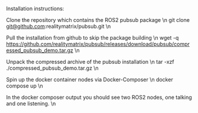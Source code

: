 Installation instructions:

Clone the repository which contains the ROS2 pubsub package \n
git clone git@github.com:realitymatrix/pubsub.git \n

Pull the installation from github to skip the package building \n
wget -q https://github.com/realitymatrix/pubsub/releases/download/pubsub/compressed_pubsub_demo.tar.gz \n

Unpack the compressed archive of the pubsub installation \n
tar -xzf ./compressed_pubsub_demo.tar.gz \n

Spin up the docker container nodes via Docker-Composer \n
docker compose up \n

In the docker composer output you should see two ROS2 nodes, one talking and one listening. \n
